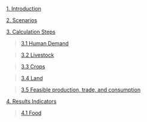 [1. Introduction](https://github.com/FableCalculator/DocumentationWiki/wiki/1_Introduction)

[2. Scenarios](https://github.com/FableCalculator/DocumentationWiki/wiki/2_Scenarios)

[3. Calculation Steps](https://github.com/FableCalculator/DocumentationWiki/wiki/3_Calculation-Steps)

> [3.1 Human Demand](https://github.com/FableCalculator/DocumentationWiki/wiki/3_1.-Human-Demand)

> [3.2 Livestock](https://github.com/FableCalculator/DocumentationWiki/wiki/3_2.-Livestock)

> [3.3 Crops](https://github.com/FableCalculator/DocumentationWiki/wiki/3_3.-Crops)

> [3.4 Land](https://github.com/FableCalculator/DocumentationWiki/wiki/3.4-Land)

> [3.5 Feasible production, trade, and consumption](https://github.com/FableCalculator/DocumentationWiki/wiki/3_5.-Feasible-production,-trade,-and-consumption)

[4. Results Indicators](https://github.com/FableCalculator/DocumentationWiki/wiki/4_Results-Indicators)

> [4.1 Food](https://github.com/FableCalculator/DocumentationWiki/wiki/4_1.-Food)